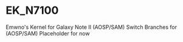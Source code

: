 EK_N7100
========

Emwno's Kernel for Galaxy Note II (AOSP/SAM)
Switch Branches for (AOSP/SAM)
Placeholder for now
